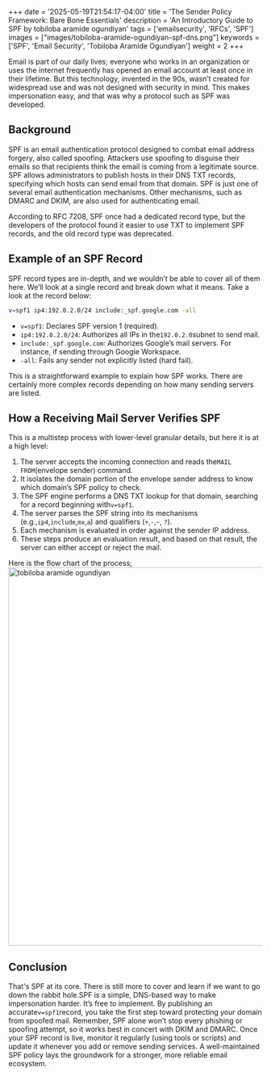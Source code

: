 +++
date = '2025-05-19T21:54:17-04:00'
title = 'The Sender Policy Framework: Bare Bone Essentials'
description = 'An Introductory Guide to SPF by tobiloba aramide ogundiyan'
tags = ['emailsecurity', 'RFCs', 'SPF']
images = ["images/tobiloba-aramide-ogundiyan-spf-dns.png"]
keywords = ['SPF', 'Email Security', 'Tobiloba Aramide Ogundiyan']
weight = 2
+++

Email is part of our daily lives; everyone who works in an organization or uses the internet frequently has opened an
email account at least once in their lifetime. But this technology, invented in the 90s, wasn’t created for widespread
use and was not designed with security in mind. This makes impersonation easy, and that was why a protocol such as SPF
was developed.

## Background

SPF is an email authentication protocol designed to combat email address forgery, also called spoofing. Attackers use
spoofing to disguise their emails so that recipients think the email is coming from a legitimate source. SPF allows
administrators to publish hosts in their DNS TXT records, specifying which hosts can send email from that domain. SPF is
just one of several email authentication mechanisms. Other mechanisms, such as DMARC and DKIM, are also used for
authenticating email.

According to RFC 7208, SPF once had a dedicated record type, but the developers of the protocol found it easier to use
TXT to implement SPF records, and the old record type was deprecated.

## Example of an SPF Record

SPF record types are in-depth, and we wouldn’t be able to cover all of them here. We’ll look at a single record and
break down what it means. Take a look at the record below:

```sh
v=spf1 ip4:192.0.2.0/24 include:_spf.google.com -all
```

- `v=spf1`: Declares SPF version 1 (required).
- `ip4:192.0.2.0/24`: Authorizes all IPs in the`192.0.2.0`subnet to send mail.
- `include:_spf.google.com`: Authorizes Google’s mail servers. For instance, if sending through Google Workspace.
- `-all`: Fails any sender not explicitly listed (hard fail).

This is a straightforward example to explain how SPF works. There are certainly more complex records depending on how
many sending servers are listed.

## How a Receiving Mail Server Verifies SPF

This is a multistep process with lower-level granular details, but here it is at a high level:

1. The server accepts the incoming connection and reads the`MAIL FROM`(envelope sender) command.
2. It isolates the domain portion of the envelope sender address to know which domain’s SPF policy to check.
3. The SPF engine performs a DNS TXT lookup for that domain, searching for a record beginning with`v=spf1`.
4. The server parses the SPF string into its mechanisms (e.g.,`ip4`,`include`,`mx`,`a`) and qualifiers (`+`,`-`,`~`,
   `?`).
5. Each mechanism is evaluated in order against the sender IP address.
6. These steps produce an evaluation result, and based on that result, the server can either accept or reject the mail.

Here is the flow chart of the process;
<img src="/images/spf_tobiloba_aramide_ogundiyan.png" alt="tobiloba aramide ogundiyan" width="600" height="750" />

## Conclusion

That's SPF at its core.
There is still more to cover and learn if we want to go down the rabbit hole.SPF is a simple, DNS-based way to make
impersonation harder.
It’s free to implement.
By publishing an accurate`v=spf1`record, you take the first step toward protecting your domain from spoofed mail.
Remember, SPF alone won’t stop every phishing or spoofing attempt, so it works best in concert with DKIM and DMARC.
Once your SPF record is live,
monitor it regularly (using tools or scripts) and update it whenever you add or remove sending services.
A well-maintained SPF policy lays the groundwork for a stronger, more reliable email ecosystem.
